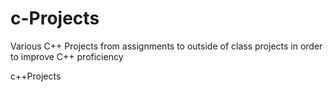 c-Projects
==========

Various C++ Projects from assignments to outside of class projects in order to improve C++ proficiency 

c++Projects
